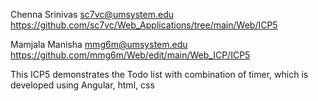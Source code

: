 Chenna Srinivas sc7vc@umsystem.edu https://github.com/sc7vc/Web_Applications/tree/main/Web/ICP5

Mamjala Manisha mmg6m@umsystem.edu https://github.com/mmg6m/Web/edit/main/Web_ICP/ICP5

This ICP5 demonstrates the Todo list with combination of timer, which is developed using Angular, html, css
